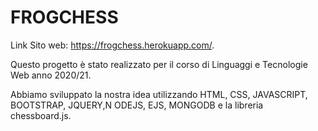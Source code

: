 # FROGCHESS
Link Sito web: https://frogchess.herokuapp.com/.

Questo progetto è stato realizzato 
per il corso di  Linguaggi e Tecnologie Web anno 2020/21.

Abbiamo sviluppato la nostra idea utilizzando HTML, CSS, JAVASCRIPT, BOOTSTRAP, JQUERY,N ODEJS, EJS, MONGODB e
la libreria chessboard.js.
